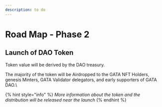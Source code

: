 ```yaml
---
description: to do
---
```


# Road Map - Phase 2

## &#x20;Launch of DAO Token&#x20;

Token value will be derived by the DAO treasury.&#x20;

The majority of the token will be Airdropped to the GATA NFT Holders, genesis Minters, GATA Validator delegators, and early supporters of GATA DAO.\


{% hint style="info" %}
_More information about the token and the distribution will be released near the launch_
{% endhint %}
